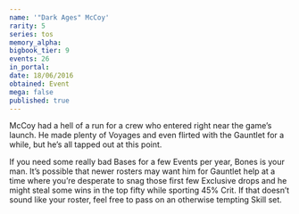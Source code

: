 ```yaml
---
name: '"Dark Ages" McCoy'
rarity: 5
series: tos
memory_alpha:
bigbook_tier: 9
events: 26
in_portal:
date: 18/06/2016
obtained: Event
mega: false
published: true
---
```


McCoy had a hell of a run for a crew who entered right near the game’s launch. He made plenty of Voyages and even flirted with the Gauntlet for a while, but he’s all tapped out at this point.

If you need some really bad Bases for a few Events per year, Bones is your man. It’s possible that newer rosters may want him for Gauntlet help at a time where you’re desperate to snag those first few Exclusive drops and he might steal some wins in the top fifty while sporting 45% Crit. If that doesn’t sound like your roster, feel free to pass on an otherwise tempting Skill set.
